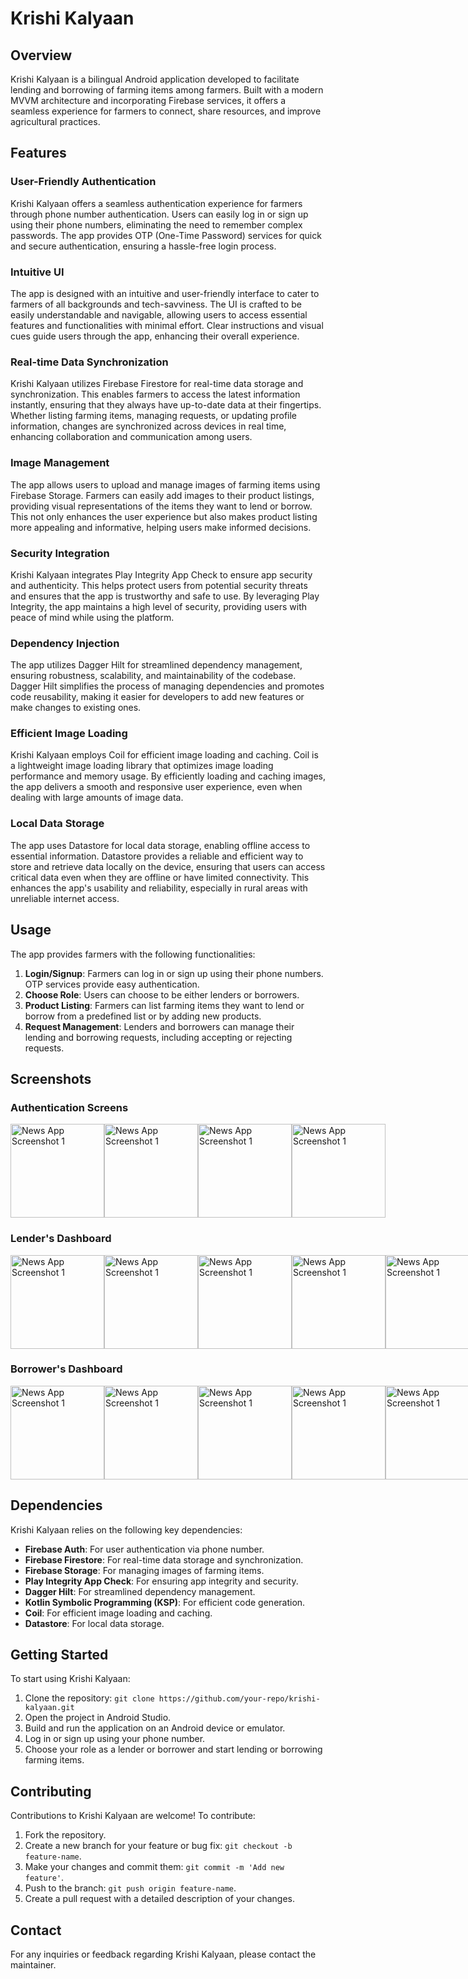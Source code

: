 # Krishi Kalyaan

## Overview
Krishi Kalyaan is a bilingual Android application developed to facilitate lending and borrowing of farming items among farmers. Built with a modern MVVM architecture and incorporating Firebase services, it offers a seamless experience for farmers to connect, share resources, and improve agricultural practices.

## Features

### User-Friendly Authentication
Krishi Kalyaan offers a seamless authentication experience for farmers through phone number authentication. Users can easily log in or sign up using their phone numbers, eliminating the need to remember complex passwords. The app provides OTP (One-Time Password) services for quick and secure authentication, ensuring a hassle-free login process.

### Intuitive UI
The app is designed with an intuitive and user-friendly interface to cater to farmers of all backgrounds and tech-savviness. The UI is crafted to be easily understandable and navigable, allowing users to access essential features and functionalities with minimal effort. Clear instructions and visual cues guide users through the app, enhancing their overall experience.

### Real-time Data Synchronization
Krishi Kalyaan utilizes Firebase Firestore for real-time data storage and synchronization. This enables farmers to access the latest information instantly, ensuring that they always have up-to-date data at their fingertips. Whether listing farming items, managing requests, or updating profile information, changes are synchronized across devices in real time, enhancing collaboration and communication among users.

### Image Management
The app allows users to upload and manage images of farming items using Firebase Storage. Farmers can easily add images to their product listings, providing visual representations of the items they want to lend or borrow. This not only enhances the user experience but also makes product listing more appealing and informative, helping users make informed decisions.

### Security Integration
Krishi Kalyaan integrates Play Integrity App Check to ensure app security and authenticity. This helps protect users from potential security threats and ensures that the app is trustworthy and safe to use. By leveraging Play Integrity, the app maintains a high level of security, providing users with peace of mind while using the platform.

### Dependency Injection
The app utilizes Dagger Hilt for streamlined dependency management, ensuring robustness, scalability, and maintainability of the codebase. Dagger Hilt simplifies the process of managing dependencies and promotes code reusability, making it easier for developers to add new features or make changes to existing ones.

### Efficient Image Loading
Krishi Kalyaan employs Coil for efficient image loading and caching. Coil is a lightweight image loading library that optimizes image loading performance and memory usage. By efficiently loading and caching images, the app delivers a smooth and responsive user experience, even when dealing with large amounts of image data.

### Local Data Storage
The app uses Datastore for local data storage, enabling offline access to essential information. Datastore provides a reliable and efficient way to store and retrieve data locally on the device, ensuring that users can access critical data even when they are offline or have limited connectivity. This enhances the app's usability and reliability, especially in rural areas with unreliable internet access.

## Usage
The app provides farmers with the following functionalities:
1. **Login/Signup**: Farmers can log in or sign up using their phone numbers. OTP services provide easy authentication.
2. **Choose Role**: Users can choose to be either lenders or borrowers.
3. **Product Listing**: Farmers can list farming items they want to lend or borrow from a predefined list or by adding new products.
4. **Request Management**: Lenders and borrowers can manage their lending and borrowing requests, including accepting or rejecting requests.

## Screenshots

### Authentication Screens 
<div style="display: inline-block; margin-right: 20px; display: flex; justify-content: space-around;">
<img src="https://github.com/rockyhappy/krishi/assets/115190222/671822cd-e103-49d3-8057-d65400fc80bc" alt="News App Screenshot 1" width="150" >
<!-- Add space here -->
<img src="https://github.com/rockyhappy/krishi/assets/115190222/fce1811b-0ef5-4b39-90b8-a265e6dca6c9" alt="News App Screenshot 1" width="150" >
<!-- Add space here -->
<img src="https://github.com/rockyhappy/krishi/assets/115190222/26c3bc34-59a3-4b8e-94a5-6c298d734b52" alt="News App Screenshot 1" width="150" >
<!-- Add space here -->  
<img src="https://github.com/rockyhappy/krishi/assets/115190222/8836cd7c-f20f-4b48-a3c6-6ab961b00dab" alt="News App Screenshot 1" width="150" >
<!-- Add space here -->
</div>

### Lender's Dashboard

<div style="display: inline-block; margin-right: 20px; display: flex; justify-content: space-around;">
<img src="https://github.com/rockyhappy/krishi/assets/115190222/94128517-dd08-4d2d-996b-e4473f14a15c" alt="News App Screenshot 1" width="150" >
<!-- Add space here -->
<img src="https://github.com/rockyhappy/krishi/assets/115190222/8dbf59a5-36e3-4932-82a9-20a884bef73e" alt="News App Screenshot 1" width="150" >
<!-- Add space here -->
<img src="https://github.com/rockyhappy/krishi/assets/115190222/9f6e04b9-c5b1-4759-9231-d95110ad2d22" alt="News App Screenshot 1" width="150" >
<!-- Add space here -->  
<img src="https://github.com/rockyhappy/krishi/assets/115190222/9a4d68b7-05ee-45cf-8222-57303765c7f2" alt="News App Screenshot 1" width="150" >
<!-- Add space here -->
<img src="https://github.com/rockyhappy/krishi/assets/115190222/f7099334-f6e0-4beb-a6cd-394e682b7796" alt="News App Screenshot 1" width="150" >
<!--   Add space here -->
</div>




### Borrower's Dashboard
<div style="display: inline-block; margin-right: 20px; display: flex; justify-content: space-around;">
<img src="https://github.com/rockyhappy/krishi/assets/115190222/a8ba10b7-91bf-4112-b315-7b931ed0bf28)" alt="News App Screenshot 1" width="150" >
<!-- Add space here -->
<img src="https://github.com/rockyhappy/krishi/assets/115190222/f122a4b9-9090-41ce-9ce1-9b17ae527008" alt="News App Screenshot 1" width="150" >
<!-- Add space here -->
<img src="https://github.com/rockyhappy/krishi/assets/115190222/9f6e04b9-c5b1-4759-9231-d95110ad2d22" alt="News App Screenshot 1" width="150" >
<!-- Add space here -->  
<img src="https://github.com/rockyhappy/krishi/assets/115190222/268bcb58-c793-44d1-8132-a33810076035" alt="News App Screenshot 1" width="150" >
<!-- Add space here -->
<img src="https://github.com/rockyhappy/krishi/assets/115190222/b355f252-f85e-432b-9392-7a536ecdc313" alt="News App Screenshot 1" width="150" >
<!--   Add space here -->
</div>


## Dependencies
Krishi Kalyaan relies on the following key dependencies:
- **Firebase Auth**: For user authentication via phone number. 
- **Firebase Firestore**: For real-time data storage and synchronization.
- **Firebase Storage**: For managing images of farming items.
- **Play Integrity App Check**: For ensuring app integrity and security.
- **Dagger Hilt**: For streamlined dependency management.
- **Kotlin Symbolic Programming (KSP)**: For efficient code generation.
- **Coil**: For efficient image loading and caching.
- **Datastore**: For local data storage.

## Getting Started
To start using Krishi Kalyaan:
1. Clone the repository: `git clone https://github.com/your-repo/krishi-kalyaan.git`
2. Open the project in Android Studio.
3. Build and run the application on an Android device or emulator.
4. Log in or sign up using your phone number.
5. Choose your role as a lender or borrower and start lending or borrowing farming items.

## Contributing
Contributions to Krishi Kalyaan are welcome! To contribute:
1. Fork the repository.
2. Create a new branch for your feature or bug fix: `git checkout -b feature-name`.
3. Make your changes and commit them: `git commit -m 'Add new feature'`.
4. Push to the branch: `git push origin feature-name`.
5. Create a pull request with a detailed description of your changes.

## Contact
For any inquiries or feedback regarding Krishi Kalyaan, please contact the maintainer.
